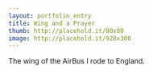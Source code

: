 ```yaml
---
layout: portfolio_entry
title: Wing and a Prayer
thumb: http://placehold.it/80x80
image: http://placehold.it/920x300
---
```

The wing of the AirBus I rode to England.